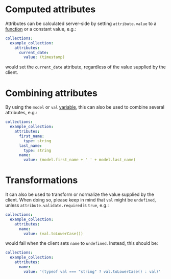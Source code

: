 # Computed attributes

Attributes can be calculated server-side by setting `attribute.value` to a
[function](functions.md) or a constant value, e.g.:

```yml
collections:
  example_collection:
    attributes:
      current_date:
        value: (timestamp)
```

would set the `current_date` attribute, regardless of the value supplied by the
client.

# Combining attributes

By using the `model` or `val`
[variable](functions.md¤schema-functions-variables), this can also be used to
combine several attributes, e.g.:

```yml
collections:
  example_collection:
    attributes:
      first_name:
        type: string
      last_name:
        type: string
      name:
        value: (model.first_name + ' ' + model.last_name)
```

# Transformations

It can also be used to transform or normalize the value supplied by the client.
When doing so, please keep in mind that `val` might be `undefined`, unless
`attribute.validate.required` is `true`, e.g.:

```yml
collections:
  example_collection:
    attributes:
      name:
        value: (val.toLowerCase())
```

would fail when the client sets `name` to `undefined`. Instead, this should be:

```yml
collections:
  example_collection:
    attributes:
      name:
        value: '(typeof val === "string" ? val.toLowerCase() : val)'
```
